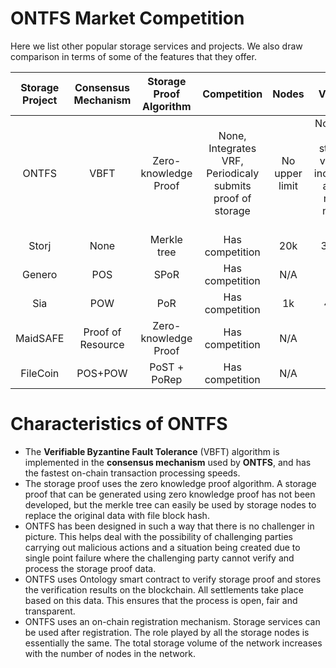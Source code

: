 # ONTFS Market Competition

Here we list other popular storage services and projects. We also draw comparison in terms of some of the features that they offer.

| Storage Project | Consensus Mechanism | Storage Proof Algorithm |                        Competition                         |     Nodes      |                              Volume                               |
| :-------------: | :-----------------: | :---------------------: | :--------------------------------------------------------: | :------------: | :---------------------------------------------------------------: |
|      ONTFS      |        VBFT         |  Zero-knowledge Proof   | None, Integrates VRF, Periodicaly submits proof of storage | No upper limit | No upper limit, storage volume increases as the no. of nodes grow |
|      Storj      |        None         |       Merkle tree       |                      Has competition                       |      20k       |                               30PB+                               |
|     Genero      |         POS         |          SPoR           |                      Has competition                       |      N/A       |                                N/A                                |
|       Sia       |         POW         |           PoR           |                      Has competition                       |       1k       |                               4PB+                                |
|    MaidSAFE     |  Proof of Resource  |  Zero-knowledge Proof   |                      Has competition                       |      N/A       |                                N/A                                |
|    FileCoin     |       POS+POW       |      PoST + PoRep       |                      Has competition                       |      N/A       |                                N/A                                |

# Characteristics of ONTFS

- The **Verifiable Byzantine Fault Tolerance** (VBFT) algorithm is implemented in the **consensus mechanism** used by **ONTFS**, and has the fastest on-chain transaction processing speeds.
- The storage proof uses the zero knowledge proof algorithm. A storage proof that can be generated using zero knowledge proof has not been developed, but the merkle tree can easily be used by storage nodes to replace the original data with file block hash.
- ONTFS has been designed in such a way that there is no challenger in picture. This helps deal with the possibility of challenging parties carrying out malicious actions and a situation being created due to single point failure where the challenging party cannot verify and process the storage proof data.
- ONTFS uses Ontology smart contract to verify storage proof and stores the verification results on the blockchain. All settlements take place based on this data. This ensures that the process is open, fair and transparent.
- ONTFS uses an on-chain registration mechanism. Storage services can be used after registration. The role played by all the storage nodes is essentially the same. The total storage volume of the network increases with the number of nodes in the network.